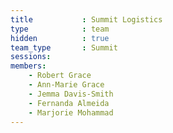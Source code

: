```yaml
---
title           : Summit Logistics
type            : team
hidden          : true
team_type       : Summit
sessions:
members:
    - Robert Grace
    - Ann-Marie Grace
    - Jemma Davis-Smith
    - Fernanda Almeida
    - Marjorie Mohammad
---
```



